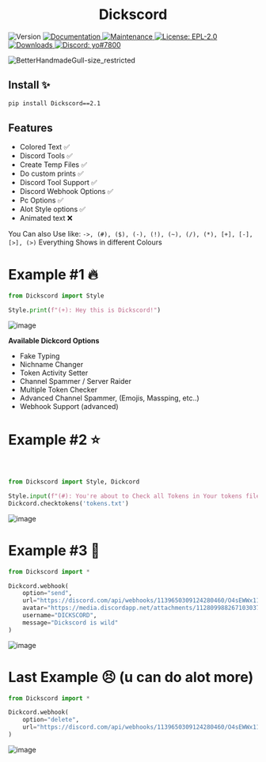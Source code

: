 <h1 align="center">Dickscord</h1>

<p>
  <img alt="Version" src="https://img.shields.io/badge/version-0.1-blue.svg?cacheSeconds=2592000" />
  <a href="https://github.com/TheKindDeveloper/Dickscord-Python-Package/blob/main/README.md" target="_blank">
    <img alt="Documentation" src="https://img.shields.io/badge/documentation-yes-brightgreen.svg" />
  </a>
  <a href="https://github.com/TheKindDeveloper/Dickscord-Python-Package" target="_blank">
    <img alt="Maintenance" src="https://img.shields.io/badge/Maintained%3F-yes-green.svg" />
  </a>
  <a href="https://github.com/TheKindDeveloper/Dickscord-Python-Package/blob/main/LICENSE" target="_blank">
    <img alt="License: EPL-2.0" src="https://img.shields.io/github/license/TheKindDeveloper/Dickscord-Python-Package" />
  </a>
  <a href="https://pepy.tech/project/pystyle" target="_blank">
    <img alt="Downloads" src="https://static.pepy.tech/personalized-badge/pystyle?period=total&units=international_system&left_color=grey&right_color=orange&left_text=Downloads" />
  </a>
  <a href="https://github.com/TheKindDeveloper/Dickscord-Python-Package/blob/main/LICENSE" target="_blank">
    <img alt="Discord: yo#7800" src="https://img.shields.io/github/license/TheKindDeveloper/Dickscord-Python-Package" />
  </a>
</p>

![BetterHandmadeGull-size_restricted](https://github.com/TheKindDeveloper/Dickscord-Python-Package/assets/129861526/82935e64-61a8-4de7-b1d9-57f371b90ff7)

## Install ✨

```sh
pip install Dickscord==2.1
```

## Features
  - Colored Text ✅
  - Discord Tools ✅
  - Create Temp Files ✅
  - Do custom prints ✅
  - Discord Tool Support ✅
  - Discord Webhook Options ✅
  - Pc Options ✅
  - Alot Style options ✅
  - Animated text ❌

You Can also Use like:
``->, (#), ($), (-), (!), (~), (/), (*), [+], [-], [>], (>)``
Everything Shows in different Colours

# Example #1 🔥

```python
from Dickscord import Style

Style.print(f"(+): Hey this is Dickscord!")
```

![image](https://github.com/TheKindDeveloper/Dickscord-Python-Package/assets/129861526/94cfd6b7-5e34-4dd8-884c-e4791709bd6a)

**Available Dickcord Options**
- Fake Typing
- Nichname Changer
- Token Activity Setter
- Channel Spammer / Server Raider
- Multiple Token Checker
- Advanced Channel Spammer, (Emojis, Massping, etc..)
- Webhook Support (advanced)

# Example #2 ⭐
<br>

```python
from Dickscord import Style, Dickcord

Style.input(f"(#): You're about to Check all Tokens in Your tokens file!")
Dickcord.checktokens('tokens.txt')
```

![image](https://github.com/TheKindDeveloper/Dickscord-Python-Package/assets/129861526/0d7ab93b-058e-4480-ac65-471c885006de)

# Example #3 🥶

```python
from Dickscord import *

Dickcord.webhook(
    option="send",
    url="https://discord.com/api/webhooks/1139650309124280460/O4sEWWx111muKs5aZtOMER682F_9y15ReP-_c6RwbA_G1SozgHquS8fBCXHsea1QWVKG",
    avatar="https://media.discordapp.net/attachments/1128099882671030374/1139697612233130014/askim_aka_leyla.jpg?width=361&height=643",
    username="DICKSCORD",
    message="Dickscord is wild"
)
```
![image](https://github.com/TheKindDeveloper/Dickscord/assets/129861526/95b989d4-a858-4cd2-aacd-fa9d6c8b0c33)

# Last Example 😣 (u can do alot more)
```python
from Dickscord import *

Dickcord.webhook(
    option="delete",
    url="https://discord.com/api/webhooks/1139650309124280460/O4sEWWx111muKs5aZtOMER682F_9y15ReP-_c6RwbA_G1SozgHquS8fBCXHsea1QWVKG",
)
```
![image](https://github.com/TheKindDeveloper/Dickscord/assets/129861526/b110c0cc-f03a-4b24-a6fe-f2c2b7380021)

